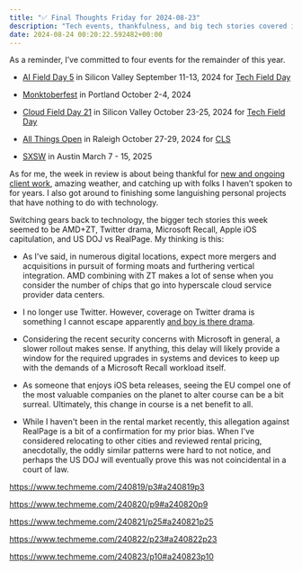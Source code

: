 ```yaml
---
title: "✅ Final Thoughts Friday for 2024-08-23"
description: "Tech events, thankfulness, and big tech stories covered in this edition."
date: 2024-08-24 00:20:22.592482+00:00
---
```


<!-- buttondown-editor-mode: plaintext --><p>As a reminder, I’ve committed to four events for the remainder of this year.</p><ul><li><p><a target="_blank" rel="noopener" href="https://techfieldday.com/event/aifd5/">AI Field Day 5</a> in Silicon Valley September 11-13, 2024 for <a target="_blank" rel="noopener" href="https://techfieldday.com/events/">Tech Field Day</a></p></li><li><p><a target="_blank" rel="noopener" href="https://monktoberfest.com/">Monktoberfest</a> in Portland October 2-4, 2024</p></li><li><p><a target="_blank" rel="noopener" href="https://techfieldday.com/event/cfd21/">Cloud Field Day 21</a> in Silicon Valley October 23-25, 2024 for <a target="_blank" rel="noopener" href="https://techfieldday.com/events/">Tech Field Day</a></p></li><li><p><a target="_blank" rel="noopener" href="https://2024.allthingsopen.org/">All Things Open</a> in Raleigh October 27-29, 2024 for <a target="_blank" rel="noopener" href="https://allthingsopen.org/events/community-leadership-summit-cls-2">CLS</a></p></li><li><p><a target="_blank" rel="noopener" href="https://sxsw.com/">SXSW</a> in Austin March 7 - 15, 2025</p></li></ul><p>As for me, the week in review is about being thankful for <a target="_blank" rel="noopener noreferrer nofollow" href="https://cuthrell.consulting/services/">new and ongoing client work</a>, amazing weather, and catching up with folks I haven’t spoken to for years. I also got around to finishing some languishing personal projects that have nothing to do with technology.</p><p>Switching gears back to technology, the bigger tech stories this week seemed to be AMD+ZT, Twitter drama, Microsoft Recall, Apple iOS capitulation, and US DOJ vs RealPage. My thinking is this:</p><ul><li><p>As I've said, in numerous digital locations, expect more mergers and acquisitions in pursuit of forming moats and furthering vertical integration. AMD combining with ZT makes a lot of sense when you consider the number of chips that go into hyperscale cloud service provider data centers.</p></li><li><p>I no longer use Twitter. However, coverage on Twitter drama is something I cannot escape apparently <a target="_blank" rel="noopener noreferrer nofollow" href="https://www.techmeme.com/240822/p1#a240822p1">and boy is there drama</a>.</p></li><li><p>Considering the recent security concerns with Microsoft in general, a slower rollout makes sense. If anything, this delay will likely provide a window for the required upgrades in systems and devices to keep up with the demands of a Microsoft Recall workload itself.</p></li><li><p>As someone that enjoys iOS beta releases, seeing the EU compel one of the most valuable companies on the planet to alter course can be a bit surreal. Ultimately, this change in course is a net benefit to all.</p></li><li><p>While I haven't been in the rental market recently, this allegation against RealPage is a bit of a confirmation for my prior bias. When I've considered relocating to other cities and reviewed rental pricing, anecdotally, the oddly similar patterns were hard to not notice, and perhaps the US DOJ will eventually prove this was not coincidental in a court of law.</p></li></ul><p><a target="_blank" rel="noopener noreferrer nofollow" href="https://www.techmeme.com/240819/p3#a240819p3">https://www.techmeme.com/240819/p3#a240819p3</a></p><p><a target="_blank" rel="noopener noreferrer nofollow" href="https://www.techmeme.com/240820/p9#a240820p9">https://www.techmeme.com/240820/p9#a240820p9</a></p><p><a target="_blank" rel="noopener noreferrer nofollow" href="https://www.techmeme.com/240821/p25#a240821p25">https://www.techmeme.com/240821/p25#a240821p25</a></p><p><a target="_blank" rel="noopener noreferrer nofollow" href="https://www.techmeme.com/240822/p23#a240822p23">https://www.techmeme.com/240822/p23#a240822p23</a></p><p><a target="_blank" rel="noopener noreferrer nofollow" href="https://www.techmeme.com/240823/p10#a240823p10">https://www.techmeme.com/240823/p10#a240823p10</a></p><p></p><p></p><p></p><p></p><p></p><p></p>